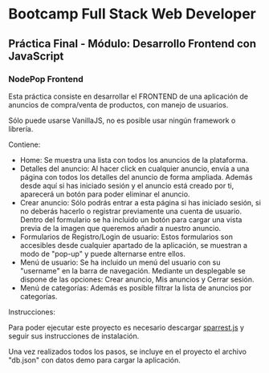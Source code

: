 # Bootcamp Full Stack Web Developer #


## Práctica Final - Módulo: Desarrollo Frontend con JavaScript

### NodePop Frontend

Esta práctica consiste en desarrollar el FRONTEND de una aplicación de anuncios de compra/venta de productos, con manejo de usuarios.

Sólo puede usarse VanillaJS, no es posible usar ningún framework o librería.

Contiene:

- Home: Se muestra una lista con todos los anuncios de la plataforma.
- Detalles del anuncio: Al hacer click en cualquier anuncio, envía a una página con todos los detalles del anuncio de forma ampliada. Además desde aquí si has iniciado sesión y el anuncio está creado por ti, aparecerá un botón para poder eliminar el anuncio.
- Crear anuncio: Sólo podrás entrar a esta página si has iniciado sesión, si no deberás hacerlo o registrar previamente una cuenta de usuario. Dentro del formulario se ha incluido un botón para cargar una vista previa de la imagen que queremos añadir a nuestro anuncio.
- Formularios de Registro/Login de usuario: Estos formularios son accesibles desde cualquier apartado de la aplicación, se muestran a modo de "pop-up" y puede alternarse entre ellos.
- Menú de usuario: Se ha incluido un menú del usuario con su "username" en la barra de navegación. Mediante un desplegable se dispone de las opciones: Crear anuncio, Mis anuncios y Cerrar sesión.
- Menú de categorías: Además es posible filtrar la lista de anuncios por categorías.

Instrucciones:

Para poder ejecutar este proyecto es necesario descargar [sparrest.js](https://github.com/kasappeal/sparrest.js) y seguir sus instrucciones de instalación.

Una vez realizados todos los pasos, se incluye en el proyecto el archivo "db.json" con datos demo para cargar la aplicación.

